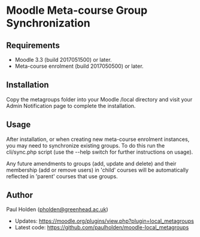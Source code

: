 Moodle Meta-course Group Synchronization
=========================================

Requirements
------------
- Moodle 3.3 (build 2017051500) or later.
- Meta-course enrolment (build 2017050500) or later.

Installation
------------
Copy the metagroups folder into your Moodle /local directory and visit your Admin Notification page to complete the installation.

Usage
-----
After installation, or when creating new meta-course enrolment instances, you may need to synchronize existing groups. To do this
run the cli/sync.php script (use the --help switch for further instructions on usage).

Any future amendments to groups (add, update and delete) and their membership (add or remove users) in 'child' courses will be automatically
reflected in 'parent' courses that use groups.

Author
------
Paul Holden (pholden@greenhead.ac.uk)

- Updates: https://moodle.org/plugins/view.php?plugin=local_metagroups
- Latest code: https://github.com/paulholden/moodle-local_metagroups
